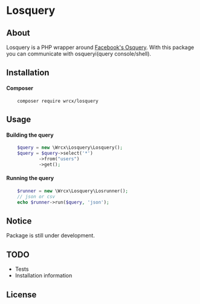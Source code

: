 # Losquery

## About
Losquery is a PHP wrapper around [Facebook's Osquery](http://osquery.io).
With this package you can communicate with osqueryi(query console/shell).

## Installation

#### Composer
```
    composer require wrcx/losquery
```

## Usage
#### Building the query
```php
    $query = new \Wrcx\Losquery\Losquery();
    $query = $query->select('*')
            ->from("users")
            ->get();
```
#### Running the query
```php
    $runner = new \Wrcx\Losquery\Losrunner();
    // json or csv
    echo $runner->run($query, 'json');
```

## Notice
Package is still under development.

## TODO
- Tests
- Installation information

## License
